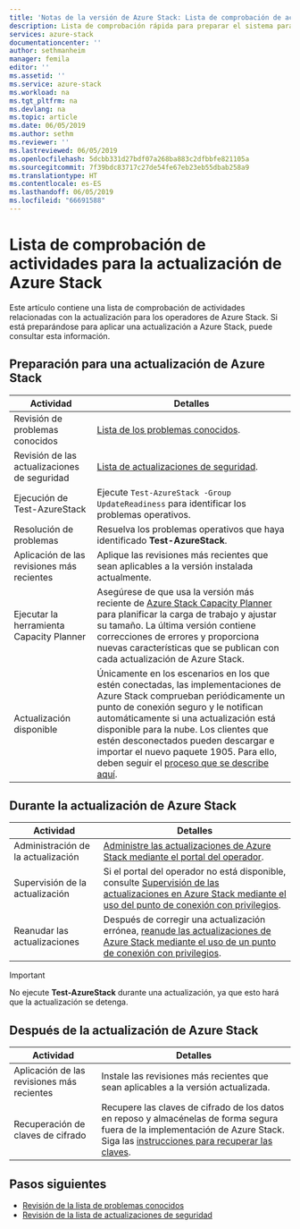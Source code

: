 ```yaml
---
title: 'Notas de la versión de Azure Stack: Lista de comprobación de actividades para la actualización | Microsoft Docs'
description: Lista de comprobación rápida para preparar el sistema para la actualización más reciente de Azure Stack.
services: azure-stack
documentationcenter: ''
author: sethmanheim
manager: femila
editor: ''
ms.assetid: ''
ms.service: azure-stack
ms.workload: na
ms.tgt_pltfrm: na
ms.devlang: na
ms.topic: article
ms.date: 06/05/2019
ms.author: sethm
ms.reviewer: ''
ms.lastreviewed: 06/05/2019
ms.openlocfilehash: 5dcbb331d27bdf07a268ba883c2dfbbfe821105a
ms.sourcegitcommit: 7f39bdc83717c27de54fe67eb23eb55dbab258a9
ms.translationtype: HT
ms.contentlocale: es-ES
ms.lasthandoff: 06/05/2019
ms.locfileid: "66691588"
---
```

# <a name="azure-stack-update-activity-checklist"></a>Lista de comprobación de actividades para la actualización de Azure Stack

Este artículo contiene una lista de comprobación de actividades relacionadas con la actualización para los operadores de Azure Stack. Si está preparándose para aplicar una actualización a Azure Stack, puede consultar esta información.

## <a name="prepare-for-azure-stack-update"></a>Preparación para una actualización de Azure Stack

| Actividad              | Detalles                                                                          |
|-----------------------|----------------------------------------------------------------------------------|
| Revisión de problemas conocidos   | [Lista de los problemas conocidos](azure-stack-release-notes-known-issues-1905.md).                |
| Revisión de las actualizaciones de seguridad | [Lista de actualizaciones de seguridad](azure-stack-release-notes-security-updates-1905.md).      |
| Ejecución de Test-AzureStack   | Ejecute `Test-AzureStack -Group UpdateReadiness` para identificar los problemas operativos.      |
| Resolución de problemas        | Resuelva los problemas operativos que haya identificado **Test-AzureStack**.                |
| Aplicación de las revisiones más recientes | Aplique las revisiones más recientes que sean aplicables a la versión instalada actualmente.         |
| Ejecutar la herramienta Capacity Planner | Asegúrese de que usa la versión más reciente de [Azure Stack Capacity Planner](https://aka.ms/azstackcapacityplanner)  para planificar la carga de trabajo y ajustar su tamaño. La última versión contiene correcciones de errores y proporciona nuevas características que se publican con cada actualización de Azure Stack. |
| Actualización disponible       | Únicamente en los escenarios en los que estén conectadas, las implementaciones de Azure Stack comprueban periódicamente un punto de conexión seguro y le notifican automáticamente si una actualización está disponible para la nube. Los clientes que estén desconectados pueden descargar e importar el nuevo paquete 1905. Para ello, deben seguir el [proceso que se describe aquí](azure-stack-apply-updates.md).               |

## <a name="during-azure-stack-update"></a>Durante la actualización de Azure Stack

| Actividad              | Detalles                                                                          |
|-----------------------|----------------------------------------------------------------------------------|
| Administración de la actualización         | [Administre las actualizaciones de Azure Stack mediante el portal del operador](azure-stack-updates.md). |
| Supervisión de la actualización        | Si el portal del operador no está disponible, consulte [Supervisión de las actualizaciones en Azure Stack mediante el uso del punto de conexión con privilegios](azure-stack-monitor-update.md). |
| Reanudar las actualizaciones            | Después de corregir una actualización errónea, [reanude las actualizaciones de Azure Stack mediante el uso de un punto de conexión con privilegios](azure-stack-monitor-update.md). |

> [!IMPORTANT]  
> No ejecute **Test-AzureStack** durante una actualización, ya que esto hará que la actualización se detenga.

## <a name="after-azure-stack-update"></a>Después de la actualización de Azure Stack

| Actividad              | Detalles                                                                          |
|-----------------------|----------------------------------------------------------------------------------|
| Aplicación de las revisiones más recientes | Instale las revisiones más recientes que sean aplicables a la versión actualizada.                          |
| Recuperación de claves de cifrado | Recupere las claves de cifrado de los datos en reposo y almacénelas de forma segura fuera de la implementación de Azure Stack. Siga las [instrucciones para recuperar las claves](azure-stack-security-bitlocker.md). |

## <a name="next-steps"></a>Pasos siguientes

- [Revisión de la lista de problemas conocidos](azure-stack-release-notes-known-issues-1905.md)
- [Revisión de la lista de actualizaciones de seguridad](azure-stack-release-notes-security-updates-1905.md)
